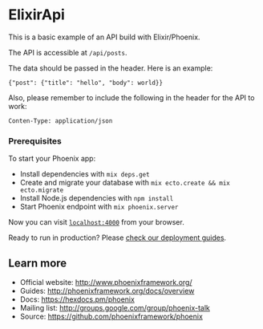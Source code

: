# ElixirApi

This is a basic example of an API build with Elixir/Phoenix.

The API is accessible at `/api/posts`.

The data should be passed in the header. Here is an example:

`{"post": {"title": "hello", "body": world}}`

Also, please remember to include the following in the header for the API to work:

`Conten-Type: application/json`

### Prerequisites

To start your Phoenix app:

  * Install dependencies with `mix deps.get`
  * Create and migrate your database with `mix ecto.create && mix ecto.migrate`
  * Install Node.js dependencies with `npm install`
  * Start Phoenix endpoint with `mix phoenix.server`

Now you can visit [`localhost:4000`](http://localhost:4000) from your browser.

Ready to run in production? Please [check our deployment guides](http://www.phoenixframework.org/docs/deployment).

## Learn more

  * Official website: http://www.phoenixframework.org/
  * Guides: http://phoenixframework.org/docs/overview
  * Docs: https://hexdocs.pm/phoenix
  * Mailing list: http://groups.google.com/group/phoenix-talk
  * Source: https://github.com/phoenixframework/phoenix
